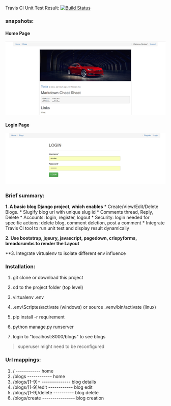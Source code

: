 Travis CI Unit Test Result: [![Build Status](https://travis-ci.org/elfprincexu/DjangoWebsite.svg?branch=master)](https://travis-ci.org/elfprincexu/DjangoWebsite)

### snapshots: 

#### Home Page
![Alt text](screenshots/home.png "Home Page")

#### Login Page
![Alt text](screenshots/login.png "login Page")

### Brief summary:

  **1. A basic blog Django project, which enables**
        * Create/View/Edit/Delete Blogs.
        * Slugify blog url with unique slug id 
        * Comments thread, Reply, Delete 
        * Accounts: login, register, logout 
        * Security: login needed for specific actions: delete blog, comment deletion, post a comment
        * Integrate Travis CI tool to run unit test and display result dynamically
        
        
  **2. Use bootstrap, jqeury, javascript, pagedown, crispyforms, breadcrumbs to render the Layout**
  
  **3. Integrate virtualenv to isolate different env influence

### Installation: 
  1. git clone or download this project
  
  2. cd to the project folder (top level)
  
  3. virtualenv .env
  
  4. .env\Scriptes\activate (windows)    or   source .venv/bin/activate (linux)
 
  5. pip install -r requirement
 
  6. python manage.py runserver
 
  7. login to "localhost:8000/blogs" to see blogs  
  > superuser might need to be reconfigured
  
  
### Url mappings:
  1.    /                 ------------ home
  2.    /blogs            ------------ home
  3.    /blogs/[1-9]+   -------------- blog details
  4.    /blogs/[1-9]/edit ------------ blog edit
  5.    /blogs/[1-9]/delete ---------- blog delete
  6.    /blogs/create ---------------- blog creation
  





